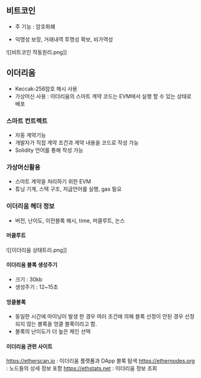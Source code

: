 ## 비트코인
 - 주 기능 : 암호화폐

- 익명성 보장, 거래내역 투명성 확보, 비가역성

![[비트코인 작동원리.png]]

## 이더리움 
- Keccak-256암호 해시 사용
- 가상머신 사용 : 이더리움의 스마트 계약 코드는 EVM에서 실행 할 수 있는 상태로 배포

### 스마트 컨트렉트
- 자동 계약기능
- 개발자가 직접 계약 조건과 계약 내용을 코드로 작성 가능
- Solidity 언어를 통해 작성 가능

### 가상머신활용

- 스마트 계약을 처리하기 위한 EVM
- 튜닝 기계, 스택 구조, 저급언어를 실행, gas 필요

### 이더리움 헤더 정보
- 버전, 난이도, 이전블록 해시, time, 머클루트, 논스

#### 머클루트 
![[이더리움 상태트리.png]]


#### 이더리움 블록 생성주기
- 크기 : 30kb
- 생성주기 : 12~15초

#### 엉클블록
- 동일한 시간에 마이닝이 발생 한 경우 여러 조건에 의해 블록 선정이 안된 경우 선정되지 않는 블록을 엉클 블록이라고 함.
- 블록의 난이도가 더 높은 체인 선택


#### 이더리움 관련 사이트
https://etherscan.io  : 이더리움 플랫폼과 DApp 블록 탐색
https://ethernodes.org  : 노드들의 상세 정보 포함
https://ethstats.net   :  이더리움 정보 조회

